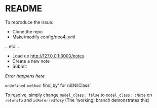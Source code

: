 # README

To reproduce the issue:

- Clone the repo
- Make/modify config/neo4j.yml

.. etc ..

- Load up http://127.0.0.1:3000/notes
- Create a new note
- Submit

*Error happens here*

`undefined method `find_by' for nil:NilClass`


To resolve, simply change `model_class: false` to `model_class: :Note` on `refersTo` and `isReferredToBy` (The 'working' branch demonstrates this)


